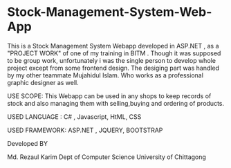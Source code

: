 # Stock-Management-System-Web-App

This is a Stock Management System Webapp developed in ASP.NET , as a "PROJECT WORK" of one of my training in BITM .
Though it was supposed to be group work, unfortunately i was the single person to develop whole project except from some frontend design. 
The desiging part was handled by my other teammate Mujahidul Islam. Who works as a professional graphic designer as well.

USE SCOPE: This Webapp can be used in any shops to keep records of stock and also managing
them with selling,buying and ordering of products.

USED LANGUAGE :
C# , Javascript, HtML, CSS

USED FRAMEWORK:
ASP.NET , JQUERY, BOOTSTRAP


Developed BY 

Md. Rezaul Karim
Dept of Computer Science
University of Chittagong
